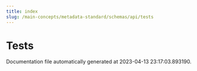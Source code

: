 ```yaml
---
title: index
slug: /main-concepts/metadata-standard/schemas/api/tests
---
```


# Tests

Documentation file automatically generated at 2023-04-13 23:17:03.893190.
